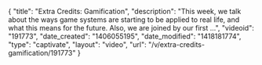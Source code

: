 {
    "title": "Extra Credits: Gamification",
    "description": "This week, we talk about the ways game systems are starting to be applied to real life, and what this means for the future. Also, we are joined by our first ...",
    "videoid": "191773",
    "date_created": "1406055195",
    "date_modified": "1418181774",
    "type": "captivate",
    "layout": "video",
    "url": "\/v\/extra-credits-gamification\/191773"
}